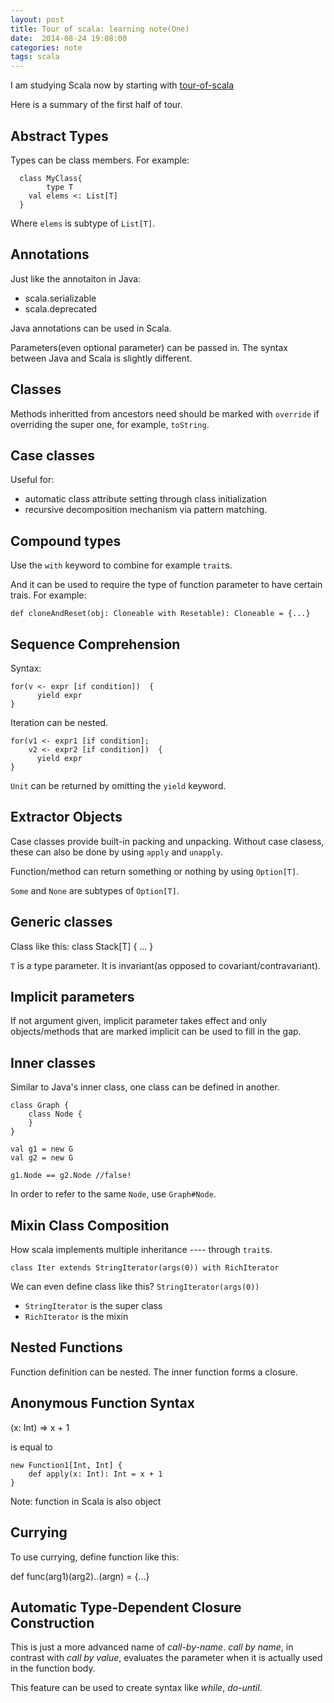 ```yaml
---
layout: post
title: Tour of scala: learning note(One)
date:  2014-08-24 19:08:00
categories: note
tags: scala
---
```


I am studying Scala now by starting with [tour-of-scala](http://docs.scala-lang.org/tutorials/tour/tour-of-scala.html)

Here is a summary of the first half of tour.

## Abstract Types

Types can be class members. For example:

      class MyClass{
      	    type T
	    val elems <: List[T]
      }

Where  `elems` is subtype of `List[T]`.


## Annotations

Just like the annotaiton in Java:

- scala.serializable
- scala.deprecated

Java annotations can be used in Scala.

Parameters(even optional parameter) can be passed in. The syntax between Java and Scala is slightly different.

## Classes

Methods inheritted from ancestors need should be marked with `override` if overriding the super one, for example, `toString`.

## Case classes

Useful for:

- automatic class attribute setting through class initialization
- recursive decomposition mechanism via pattern matching.

## Compound types

Use the `with` keyword to combine for example `trait`s.

And it can be used to require the type of function parameter to have certain trais. For example:

    def cloneAndReset(obj: Cloneable with Resetable): Cloneable = {...}

## Sequence Comprehension

Syntax:

	for(v <- expr [if condition])  {
	      yield expr
	}

Iteration can be nested.

	for(v1 <- expr1 [if condition];
	    v2 <- expr2 [if condition])  {
	      yield expr
	}

`Unit` can be returned by omitting the `yield` keyword.

## Extractor Objects

Case classes provide built-in packing and unpacking. Without case clasess, these can also be done by using `apply` and `unapply`.

Function/method can return something or nothing by using `Option[T]`.

`Some` and `None` are subtypes of `Option[T]`.

## Generic classes

Class like this:
       class Stack[T] {
              ...
       }      

`T` is a type parameter. It is invariant(as opposed to covariant/contravariant).

## Implicit parameters

If not argument given, implicit parameter takes effect and only objects/methods that are marked implicit can be used to fill in the gap.

## Inner classes

Similar to Java's inner class, one class can be defined in another. 

	class Graph {
		class Node {
		}
	}

	val g1 = new G
	val g2 = new G

	g1.Node == g2.Node //false!

In order to refer to the same `Node`, use `Graph#Node`.

## Mixin Class Composition
How scala implements multiple inheritance ---- through `trait`s.

    class Iter extends StringIterator(args(0)) with RichIterator


We can even define class like this? `StringIterator(args(0))`

- `StringIterator` is the super class
- `RichIterator` is the mixin


## Nested Functions

Function definition can be nested. The inner function forms a closure.

## Anonymous Function Syntax

   (x: Int) => x + 1

is equal to 

    new Function1[Int, Int] {
    	def apply(x: Int): Int = x + 1
    }


Note: function in Scala is also object

## Currying

To use currying, define function like this:

   def func(arg1)(arg2)..(argn) = {...}

## Automatic Type-Dependent Closure Construction

This is just a more advanced name of *call-by-name*. *call by name*, in contrast with *call by value*, evaluates the parameter when it is actually used in the function body.

This feature can be used to create syntax like *while*, *do-until*.